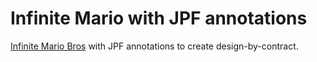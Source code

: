 Infinite Mario with JPF annotations
======================
[Infinite Mario Bros](http://www.mojang.com/notch/mario/) with JPF annotations
to create design-by-contract.